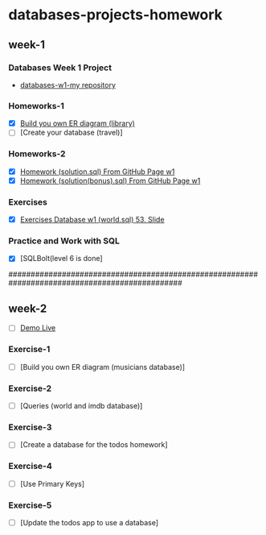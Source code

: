 # databases-projects-homework
## week-1

### Databases Week 1 Project
* [databases-w1-my repository](https://github.com/elifsancak/databases-projects-homework-/tree/master/week-1-homework)

### Homeworks-1
- [x]  [Build you own ER diagram (library)](https://github.com/elifsancak/databases-projects-homework-/blob/master/week-1-homework/Entity%20RDE%20(Library).pdf)
- [ ]  [Create your database (travel)]

### Homeworks-2
- [x]  [Homework (solution.sql) From GitHub Page w1](https://github.com/elifsancak/databases-projects-homework-/blob/master/week-1-homework/submissions/solution.sql)
- [x]  [Homework (solution(bonus).sql) From GitHub Page w1](https://github.com/elifsancak/databases-projects-homework-/blob/master/week-1-homework/submissions/solution(bonus).sql)

### Exercises
- [x]  [Exercises Database w1 (world.sql) 53. Slide](https://github.com/elifsancak/databases-projects-homework-/blob/master/week-1-homework/world(solution-53-slide).sql)

### Practice and Work with SQL
- [x]  [SQLBolt(level 6 is done]

###############################################################################################
## week-2
- [ ]  [Demo Live](https://elifsancak.github.io/databases-projects-homework-/)

### Exercise-1 
- [ ]  [Build you own ER diagram (musicians database)]
### Exercise-2
- [ ]  [Queries (world and imdb database)]
### Exercise-3
- [ ]  [Create a database for the todos homework]
### Exercise-4
- [ ]  [Use Primary Keys]
### Exercise-5
- [ ]  [Update the todos app to use a database]

